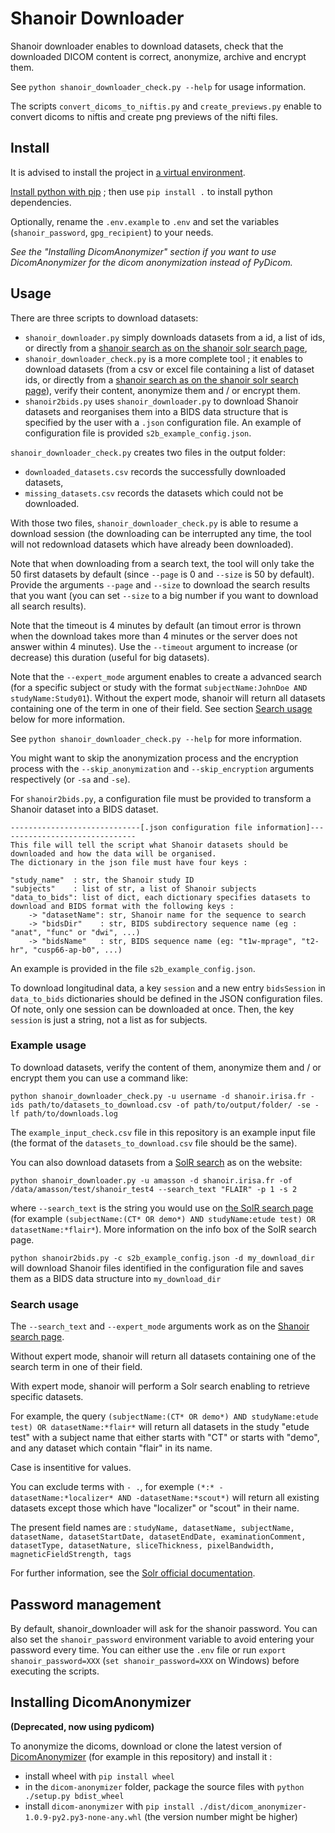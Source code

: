 # Shanoir Downloader

Shanoir downloader enables to download datasets, check that the downloaded DICOM content is correct, anonymize, archive and encrypt them.

See `python shanoir_downloader_check.py --help` for usage information.

The scripts `convert_dicoms_to_niftis.py` and `create_previews.py` enable to convert dicoms to niftis and create png previews of the nifti files.

## Install

It is advised to install the project in [a virtual environment](https://docs.python.org/3/tutorial/venv.html). 

[Install python with pip](https://www.python.org/downloads/) ; then use `pip install .` to install python dependencies.

Optionally, rename the `.env.example` to `.env` and set the variables (`shanoir_password`, `gpg_recipient`) to your needs.

*See the "Installing DicomAnonymizer" section if you want to use DicomAnonymizer for the dicom anonymization instead of PyDicom.*

## Usage

There are three scripts to download datasets:
 - `shanoir_downloader.py` simply downloads datasets from a id, a list of ids, or directly from a [shanoir search as on the shanoir solr search page](https://shanoir.irisa.fr/shanoir-ng/solr-search),
 - `shanoir_downloader_check.py` is a more complete tool ; it enables to download datasets (from a csv or excel file containing a list of dataset ids, or directly from a [shanoir search as on the shanoir solr search page](https://shanoir.irisa.fr/shanoir-ng/solr-search)), verify their content, anonymize them and / or encrypt them.
 - `shanoir2bids.py` uses `shanoir_downloader.py` to download Shanoir datasets and reorganises them into a BIDS data structure that is specified by the user with a `.json` configuration file. An example of configuration file is provided `s2b_example_config.json`. 

`shanoir_downloader_check.py` creates two files in the output folder:
 - `downloaded_datasets.csv` records the successfully downloaded datasets,
 - `missing_datasets.csv` records the datasets which could not be downloaded.

With those two files, `shanoir_downloader_check.py` is able to resume a download session (the downloading can be interrupted any time, the tool will not redownload datasets which have already been downloaded).

Note that when downloading from a search text, the tool will only take the 50 first datasets by default (since `--page` is 0 and `--size` is 50 by default). Provide the arguments `--page` and `--size` to download the search results that you want (you can set `--size` to a big number if you want to download all search results).

Note that the timeout is 4 minutes by default (an timout error is thrown when the download takes more than 4 minutes or the server does not answer within 4 minutes). Use the `--timeout` argument to increase (or decrease) this duration (useful for big datasets).

Note that the `--expert_mode` argument enables to create a advanced search (for a specific subject or study with the format `subjectName:JohnDoe AND studyName:Study01`). Without the expert mode, shanoir will return all datasets containing one of the term in one of their field. See section [Search usage](#search-usage) below for more information.

See `python shanoir_downloader_check.py --help` for more information. 

You might want to skip the anonymization process and the encryption process with the `--skip_anonymization` and `--skip_encryption` arguments respectively (or `-sa` and `-se`).

For `shanoir2bids.py`, a configuration file must be provided to transform a Shanoir dataset into a BIDS dataset.
```
-----------------------------[.json configuration file information]-------------------------------
This file will tell the script what Shanoir datasets should be downloaded and how the data will be organised.
The dictionary in the json file must have four keys :

"study_name"  : str, the Shanoir study ID
"subjects"    : list of str, a list of Shanoir subjects
"data_to_bids": list of dict, each dictionary specifies datasets to download and BIDS format with the following keys :
    -> "datasetName": str, Shanoir name for the sequence to search
    -> "bidsDir"    : str, BIDS subdirectory sequence name (eg : "anat", "func" or "dwi", ...)
    -> "bidsName"   : str, BIDS sequence name (eg: "t1w-mprage", "t2-hr", "cusp66-ap-b0", ...)
```

An example is provided in the file `s2b_example_config.json`.

To download longitudinal data, a key `session` and a new entry `bidsSession` in `data_to_bids` dictionaries should be defined in the JSON configuration files. Of note, only one session can be downloaded at once. Then, the key `session` is just a string, not a list as for subjects.


### Example usage

To download datasets, verify the content of them, anonymize them and / or encrypt them you can use a command like:

`python shanoir_downloader_check.py -u username -d shanoir.irisa.fr -ids path/to/datasets_to_download.csv -of path/to/output/folder/ -se -lf path/to/downloads.log`

The `example_input_check.csv` file in this repository is an example input file (the format of the `datasets_to_download.csv` file should be the same).

You can also download datasets from a [SolR search](https://shanoir.irisa.fr/shanoir-ng/solr-search) as on the website:

`python shanoir_downloader.py -u amasson -d shanoir.irisa.fr -of /data/amasson/test/shanoir_test4 --search_text "FLAIR" -p 1 -s 2 `

where `--search_text` is the string you would use on [the SolR search page](https://shanoir.irisa.fr/shanoir-ng/solr-search) (for example `(subjectName:(CT* OR demo*) AND studyName:etude test) OR datasetName:*flair*`). More information on the info box of the SolR search page.

`python shanoir2bids.py -c s2b_example_config.json -d my_download_dir` will download Shanoir files identified in the configuration file and saves them as a BIDS data structure into `my_download_dir`

### Search usage

The `--search_text` and `--expert_mode` arguments work as on the [Shanoir search page](https://shanoir.irisa.fr/shanoir-ng/solr-search).

Without expert mode, shanoir will return all datasets containing one of the search term in one of their field.

With expert mode, shanoir will perform a Solr search enabling to retrieve specific datasets.

For example, the query `(subjectName:(CT* OR demo*) AND studyName:etude test) OR datasetName:*flair*` will return all datasets in the study "etude test" with a subject name that either starts with "CT" or starts with "demo", and any dataset which contain "flair" in its name.

Case is insentitive for values.

You can exclude terms with `- .`, for exemple `(*:* -datasetName:*localizer* AND -datasetName:*scout*)` will return all existing datasets except those which have "localizer" or "scout" in their name.

The present field names are : `studyName, datasetName, subjectName, datasetName, datasetStartDate, datasetEndDate, examinationComment, datasetType, datasetNature, sliceThickness, pixelBandwidth, magneticFieldStrength, tags`

For further information, see the [Solr official documentation](https://solr.apache.org/guide/6_6/the-standard-query-parser.html).

## Password management

By default, shanoir_downloader will ask for the shanoir password. You can also set the `shanoir_password` environment variable to avoid entering your password every time. 
You can either use the `.env` file or run `export shanoir_password=XXX` (`set shanoir_password=XXX` on Windows) before executing the scripts.

## Installing DicomAnonymizer

**(Deprecated, now using pydicom)**

To anonymize the dicoms, download or clone the latest version of [DicomAnonymizer](https://github.com/KitwareMedical/dicom-anonymizer/) (for example in this repository) and install it :
 - install wheel with `pip install wheel`
 - in the `dicom-anonymizer` folder, package the source files with `python ./setup.py bdist_wheel`
 - install `dicom-anonymizer` with `pip install ./dist/dicom_anonymizer-1.0.9-py2.py3-none-any.whl` (the version number might be higher)
